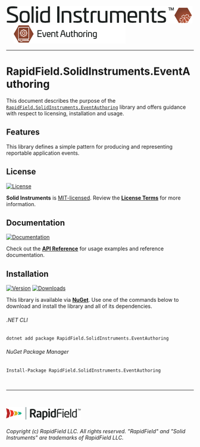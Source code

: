 <!--
Copyright (c) RapidField LLC. Licensed under the MIT License. See LICENSE.txt in the project root for license information.
-->

[![Solid Instruments](../../SolidInstruments.Logo.Color.Transparent.500w.png)](../../README.md)
<br />&nbsp;&nbsp;&nbsp;&nbsp;
![Event Authoring](../../doc/images/Label.EventAuthoring.300w.png)
- - -

# RapidField.SolidInstruments.EventAuthoring

This document describes the purpose of the [`RapidField.SolidInstruments.EventAuthoring`]() library and offers guidance with respect to licensing, installation and usage.

## Features

This library defines a simple pattern for producing and representing reportable application events.

## License

[![License](https://img.shields.io/github/license/rapidfield/solid-instruments?style=flat&color=lightseagreen&label=license&logo=open-access&logoColor=lightgrey)](../../LICENSE.txt)

**Solid Instruments** is [MIT-licensed](https://en.wikipedia.org/wiki/MIT_License). Review the [**License Terms**](../../LICENSE.txt) for more information.

## Documentation

[![Documentation](https://img.shields.io/badge/documentation-website-tan?style=flat&logo=buffer&logoColor=lightgrey)](https://www.solidinstruments.com/api/RapidField.SolidInstruments.EventAuthoring.html)

Check out the [**API Reference**](https://www.solidinstruments.com/api/RapidField.SolidInstruments.EventAuthoring.html) for usage examples and reference documentation.

## Installation

[![Version](https://img.shields.io/nuget/vpre/RapidField.SolidInstruments.EventAuthoring?style=flat&color=blue&label=version&logo=nuget&logoColor=lightgrey)](https://www.nuget.org/packages/RapidField.SolidInstruments.EventAuthoring)
[![Downloads](https://img.shields.io/nuget/dt/RapidField.SolidInstruments.EventAuthoring?style=flat&color=blue&logo=nuget&logoColor=lightgrey)](https://www.nuget.org/packages/RapidField.SolidInstruments.EventAuthoring)

This library is available via [**NuGet**](https://docs.microsoft.com/en-us/nuget/quickstart/install-and-use-a-package-in-visual-studio). Use one of the commands below to download and install the library and all of its dependencies.

###### .NET CLI

```shell
dotnet add package RapidField.SolidInstruments.EventAuthoring
```

###### NuGet Package Manager

```shell
Install-Package RapidField.SolidInstruments.EventAuthoring
```

<br />

- - -

<br />

[![RapidField](../../RapidField.Logo.Color.Black.Transparent.200w.png)](https://www.rapidfield.com)

###### Copyright (c) RapidField LLC. All rights reserved. "RapidField" and "Solid Instruments" are trademarks of RapidField LLC.